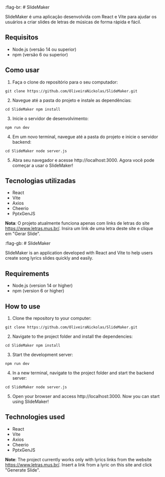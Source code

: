:flag-br: # SlideMaker 

SlideMaker é uma aplicação desenvolvida com React e Vite para ajudar os usuários a criar slides de letras de músicas de forma rápida e fácil.

## Requisitos
- Node.js (versão 14 ou superior)
- npm (versão 6 ou superior)

## Como usar

1. Faça o clone do repositório para o seu computador:

`git clone https://github.com/OliveiraNickolas/SlideMaker.git`

2. Navegue até a pasta do projeto e instale as dependências:

`cd SlideMaker
npm install `

3. Inicie o servidor de desenvolvimento:

 `npm run dev`
 
4. Em um novo terminal, navegue até a pasta do projeto e inicie o servidor backend:

`cd SlideMaker
node server.js`


5. Abra seu navegador e acesse http://localhost:3000. Agora você pode começar a usar o SlideMaker!

## Tecnologias utilizadas
- React
- Vite
- Axios
- Cheerio
- PptxGenJS

**Nota**: O projeto atualmente funciona apenas com links de letras do site https://www.letras.mus.br/. Insira um link de uma letra deste site e clique em "Gerar Slide".




:flag-gb: # SlideMaker

SlideMaker is an application developed with React and Vite to help users create song lyrics slides quickly and easily.

## Requirements
- Node.js (version 14 or higher)
- npm (version 6 or higher)

## How to use
1. Clone the repository to your computer:

`git clone https://github.com/OliveiraNickolas/SlideMaker.git`


2. Navigate to the project folder and install the dependencies:

`cd SlideMaker
npm install`

3. Start the development server:

`npm run dev`

4. In a new terminal, navigate to the project folder and start the backend server:

`cd SlideMaker
node server.js`


5. Open your browser and access http://localhost:3000. Now you can start using SlideMaker!

## Technologies used
- React
- Vite
- Axios
- Cheerio
- PptxGenJS

**Note**: The project currently works only with lyrics links from the website https://www.letras.mus.br/. Insert a link from a lyric on this site and click "Generate Slide".

